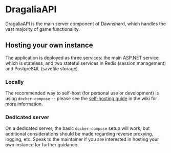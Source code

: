 # DragaliaAPI

DragaliaAPI is the main server component of Dawnshard, which handles the vast majority of game functionality.

## Hosting your own instance

The application is deployed as three services: the main ASP.NET service which is stateless, and two stateful services in Redis (session management) and PostgreSQL (savefile storage).

### Locally

The recommended way to self-host (for personal use or development) is using `docker-compose` -- please see the [self-hosting guide](https://github.com/SapiensAnatis/Dawnshard/wiki/Self-hosting-guide) in the wiki for more information.

### Dedicated server

On a dedicated server, the basic `docker-compose` setup will work, but additional considerations should be made regarding reverse proxying, logging, etc. Speak to the maintainer if you are interested in hosting your own instance for further guidance.
